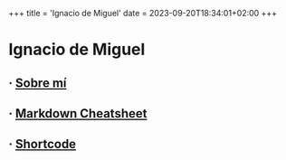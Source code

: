 +++
title = 'Ignacio de Miguel'
date = 2023-09-20T18:34:01+02:00
+++

# Ignacio de Miguel

## · [Sobre mí](personal)

## · [Markdown Cheatsheet](markdown)

## · [Shortcode](shortcode)
 